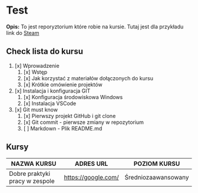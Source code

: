 # Test
**Opis:** To jest reporyztorium które robie na kursie. Tutaj jest dla przykładu link do [Steam](https://store.steampowered.com/)

## Check lista do kursu

1. [x] Wprowadzenie  
    1. [x] Wstęp  
    2. [x] Jak korzystać z materiałów dołączonych do kursu  
    3. [x] Krótkie omówienie projektów  
2. [x] Instalacja i konfiguracja GIT  
    1. [x] Konfiguracja środowiskowa Windows  
    2. [x] Instalacja VSCode  
3. [x]  Git must know  
    1. [x] Pierwszy projekt GitHub i git clone  
    2. [x] Git commit - pierwsze zmiany w repozytorium  
    3. [ ] Markdown - Plik README.md

## Kursy

| NAZWA KURSU | ADRES URL | POZIOM KURSU |
| ----------- | --------- | ------------ |
| Dobre praktyki pracy w zespole | https://google.com/| Średniozaawansowany |